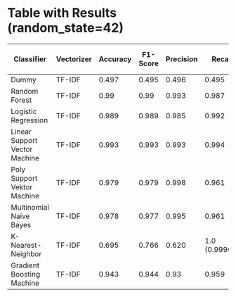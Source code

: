 # Table with Results (random_state=42)

| Classifier | Vectorizer | Accuracy | F1-Score | Precision | Recall | Processing Time (in min) |
|------------|------------|----------|----------|-----------|--------|-----------------|
| Dummy | TF-IDF | 0.497 | 0.495 | 0.496 | 0.495 | 0.01 |
| Random Forest | TF-IDF | 0.99 | 0.99 | 0.993 | 0.987 |  |
| Logistic Regression | TF-IDF | 0.989 | 0.989 | 0.985 | 0.992 | 0.02 |
| Linear Support Vector Machine | TF-IDF | 0.993 | 0.993 | 0.993 | 0.994 | 17.86 |
| Poly Support Vektor Machine | TF-IDF | 0.979 | 0.979 | 0.998 | 0.961 | 128.6 |
| Multinomial Naive Bayes | TF-IDF | 0.978 | 0.977 | 0.995 | 0.961 | 0.01 |
| K-Nearest-Neighbor | TF-IDF | 0.695 | 0.766 | 0.620 | 1.0 (0.99962) | 0.68 |
| Gradient Boosting Machine | TF-IDF | 0.943 | 0.944 | 0.93 | 0.959 | 3.45 |


